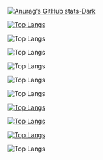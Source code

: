 [![Anurag's GitHub stats-Dark](https://github-readme-stats.vercel.app/api?username=bmp29&show_icons=true&theme=dark#gh-dark-mode-only)](https://github.com/bmp29/github-readme-stats#gh-dark-mode-only)

[![Top Langs](https://github-readme-stats.vercel.app/api/top-langs/?username=anuraghazra)](https://github.com/anuraghazra/github-readme-stats)

![Top Langs](https://github-readme-stats.vercel.app/api/top-langs/?username=anuraghazra&size_weight=0.5&count_weight=0.5)

![Top Langs](https://github-readme-stats.vercel.app/api/top-langs/?username=anuraghazra&exclude_repo=github-readme-stats,anuraghazra.github.io)

![Top Langs](https://github-readme-stats.vercel.app/api/top-langs/?username=anuraghazra&hide=javascript,html)

![Top Langs](https://github-readme-stats.vercel.app/api/top-langs/?username=anuraghazra&langs_count=8)

![Top Langs](https://github-readme-stats.vercel.app/api/top-langs/?username=anuraghazra&layout=compact)

[![Top Langs](https://github-readme-stats.vercel.app/api/top-langs/?username=anuraghazra&layout=donut)](https://github.com/anuraghazra/github-readme-stats)

[![Top Langs](https://github-readme-stats.vercel.app/api/top-langs/?username=anuraghazra&layout=donut-vertical)](https://github.com/anuraghazra/github-readme-stats)

[![Top Langs](https://github-readme-stats.vercel.app/api/top-langs/?username=anuraghazra&layout=pie)](https://github.com/anuraghazra/github-readme-stats)

![Top Langs](https://github-readme-stats.vercel.app/api/top-langs/?username=anuraghazra&hide_progress=true)
